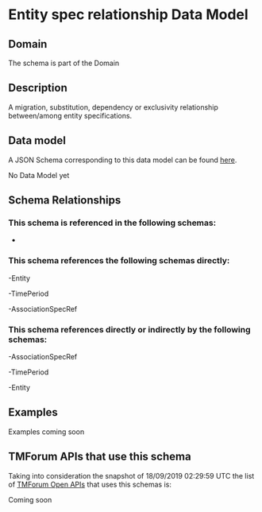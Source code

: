 # Entity spec relationship Data Model

## Domain

The  schema is part of the  Domain

## Description

A migration, substitution, dependency or exclusivity relationship between/among entity specifications.

## Data model

A JSON Schema corresponding to this data model can be found
[here](https://github.com/tmforum-rand/schemas/blob/master/Common/EntitySpecRelationship.schema.json).

No Data Model yet

## Schema Relationships

### This schema is referenced in the following schemas:

-

### This schema references the following schemas directly:

-Entity

-TimePeriod

-AssociationSpecRef

### This schema references directly or indirectly by the following schemas:

-AssociationSpecRef

-TimePeriod

-Entity



## Examples

Examples coming soon

## TMForum APIs that use this schema

Taking into consideration the snapshot of 18/09/2019 02:29:59 UTC the list of [TMForum Open APIs](https://www.tmforum.org/open-apis/) that uses this schemas is:

Coming soon